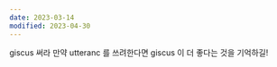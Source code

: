 ```yaml
---
date: 2023-03-14
modified: 2023-04-30
---
```


giscus 써라
만약 utteranc 를 쓰려한다면 giscus 이 더 좋다는 것을 기억하길!
